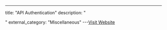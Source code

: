 ---
title: "API Authentication"
description: "

"
external_category: "Miscellaneous"
---[Visit Website](https://github.com/Az0x7/vulnerability-Checklist/blob/main/Api%20Authentication%20/Authentication.md)

